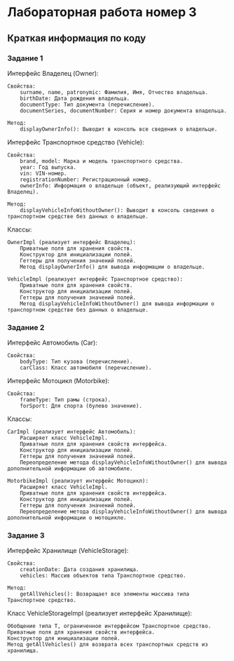 # Лабораторная работа номер 3

## Краткая информация по коду

### Задание 1

Интерфейс Владелец (Owner):

    Свойства:
        surname, name, patronymic: Фамилия, Имя, Отчество владельца.
        birthDate: Дата рождения владельца.
        documentType: Тип документа (перечисление).
        documentSeries, documentNumber: Серия и номер документа владельца.

    Метод:
        displayOwnerInfo(): Выводит в консоль все сведения о владельце.

Интерфейс Транспортное средство (Vehicle):

    Свойства:
        brand, model: Марка и модель транспортного средства.
        year: Год выпуска.
        vin: VIN-номер.
        registrationNumber: Регистрационный номер.
        ownerInfo: Информация о владельце (объект, реализующий интерфейс Владелец).

    Метод:
        displayVehicleInfoWithoutOwner(): Выводит в консоль сведения о транспортном средстве без данных о владельце.

Классы:

    OwnerImpl (реализует интерфейс Владелец):
        Приватные поля для хранения свойств.
        Конструктор для инициализации полей.
        Геттеры для получения значений полей.
        Метод displayOwnerInfo() для вывода информации о владельце.

    VehicleImpl (реализует интерфейс Транспортное средство):
        Приватные поля для хранения свойств.
        Конструктор для инициализации полей.
        Геттеры для получения значений полей.
        Метод displayVehicleInfoWithoutOwner() для вывода информации о транспортном средстве без данных о владельце.

### Задание 2

Интерфейс Автомобиль (Car):

    Свойства:
        bodyType: Тип кузова (перечисление).
        carClass: Класс автомобиля (перечисление).

Интерфейс Мотоцикл (Motorbike):

    Свойства:
        frameType: Тип рамы (строка).
        forSport: Для спорта (булево значение).

Классы:

    CarImpl (реализует интерфейс Автомобиль):
        Расширяет класс VehicleImpl.
        Приватные поля для хранения свойств интерфейса.
        Конструктор для инициализации полей.
        Геттеры для получения значений полей.
        Переопределение метода displayVehicleInfoWithoutOwner() для вывода дополнительной информации об автомобиле.

    MotorbikeImpl (реализует интерфейс Мотоцикл):
        Расширяет класс VehicleImpl.
        Приватные поля для хранения свойств интерфейса.
        Конструктор для инициализации полей.
        Геттеры для получения значений полей.
        Переопределение метода displayVehicleInfoWithoutOwner() для вывода дополнительной информации о мотоцикле.

### Задание 3

Интерфейс Хранилище (VehicleStorage):

    Свойства:
        creationDate: Дата создания хранилища.
        vehicles: Массив объектов типа Транспортное средство.

    Метод:
        getAllVehicles(): Возвращает все элементы массива типа Транспортное средство.

Класс VehicleStorageImpl (реализует интерфейс Хранилище):

    Обобщение типа T, ограниченное интерфейсом Транспортное средство.
    Приватные поля для хранения свойств интерфейса.
    Конструктор для инициализации полей.
    Метод getAllVehicles() для возврата всех транспортных средств из хранилища.
